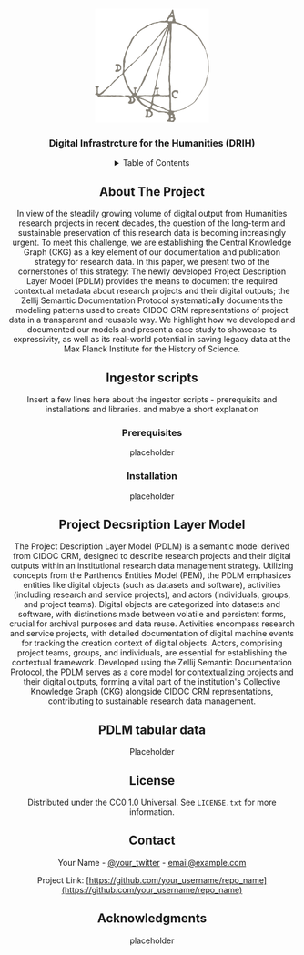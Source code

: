 <!-- Improved compatibility of back to top link: See: https://github.com/othneildrew/Best-README-Template/pull/73 -->
<a name="readme-top"></a>
<!--
*** Thanks for checking out the Best-README-Template. If you have a suggestion
*** that would make this better, please fork the repo and create a pull request
*** or simply open an issue with the tag "enhancement".
*** Don't forget to give the project a star!
*** Thanks again! Now go create something AMAZING! :D
-->



<!-- PROJECT SHIELDS -->
<!--
*** I'm using markdown "reference style" links for readability.
*** Reference links are enclosed in brackets [ ] instead of parentheses ( ).
*** See the bottom of this document for the declaration of the reference variables
*** for contributors-url, forks-url, etc. This is an optional, concise syntax you may use.
*** https://www.markdownguide.org/basic-syntax/#reference-style-links
-->
<!-- [![Contributors][contributors-shield]][contributors-url]
[![Forks][forks-shield]][forks-url]
[![Stargazers][stars-shield]][stars-url]
[![Issues][issues-shield]][issues-url]
[![MIT License][license-shield]][license-url]
[![LinkedIn][linkedin-shield]][linkedin-url] -->



<!-- PROJECT LOGO -->
<br />
<div align="center">
  <a href="https://www.mpiwg-berlin.mpg.de/">
    <img src="images/logo.png" alt="Logo" width="200" height="200">
  </a>

  <h3 align="center">Digital Infrastrcture for the Humanities (DRIH)</h3>

  <!-- <p align="center">
    An awesome README template to jumpstart your projects!
    <br />
    <a href="https://github.com/othneildrew/Best-README-Template"><strong>Explore the docs »</strong></a>
    <br />
    <br />
    <a href="https://github.com/othneildrew/Best-README-Template">View Demo</a>
    ·
    <a href="https://github.com/othneildrew/Best-README-Template/issues">Report Bug</a>
    ·
    <a href="https://github.com/othneildrew/Best-README-Template/issues">Request Feature</a>
  </p>
</div> -->



<!-- TABLE OF CONTENTS -->
<details>
  <summary>Table of Contents</summary>
  <ol>
    <li>
      <a href="#about-the-project">About The Project</a>
    </li>
    <li>
      <a href="#ingestor-scripts">Ingestor Scripts</a>
    </li>
    <li><a href="#project-description-layer-model">Project Description Layer Model (PDLM) v.0.1</a></li>
    <li><a href="#pdlm-tabular-data">Tabular data of the PDLM v.0.1</a></li>
    <li><a href="#license">License</a></li>
    <li><a href="#contact">Contact</a></li>
    <li><a href="#acknowledgments">Acknowledgments</a></li>
  </ol>
</details>



<!-- ABOUT THE PROJECT -->
## About The Project

<!-- We could add a DRIH screenshot here? -->
<!-- [![Product Name Screen Shot][product-screenshot]](https://example.com) -->

In view of the steadily growing volume of digital output from Humanities research projects in recent decades, the question of the long-term and sustainable preservation of this research data is becoming increasingly urgent. To meet this challenge, we are establishing the Central Knowledge Graph (CKG) as a key element of our documentation and publication strategy for research data. In this paper, we present two of the cornerstones of this strategy: The newly developed Project Description Layer Model (PDLM) provides the means to document the required contextual metadata about research projects and their digital outputs; the Zellij Semantic Documentation Protocol systematically documents the modeling patterns used to create CIDOC CRM representations of project data in a transparent and reusable way. We highlight how we developed and documented our models and present a case study to showcase its expressivity, as well as its real-world potential in saving legacy data at the Max Planck Institute for the History of Science.


<!-- GETTING STARTED -->
## Ingestor scripts

Insert a few lines here about the ingestor scripts - prerequisits and installations and libraries. and mabye a short explanation

### Prerequisites
placeholder

### Installation
placeholder

<!-- USAGE EXAMPLES -->
## Project Decsription Layer Model

The Project Description Layer Model (PDLM) is a semantic model derived from CIDOC CRM, designed to describe research projects and their digital outputs within an institutional research data management strategy. Utilizing concepts from the Parthenos Entities Model (PEM), the PDLM emphasizes entities like digital objects (such as datasets and software), activities (including research and service projects), and actors (individuals, groups, and project teams). Digital objects are categorized into datasets and software, with distinctions made between volatile and persistent forms, crucial for archival purposes and data reuse. Activities encompass research and service projects, with detailed documentation of digital machine events for tracking the creation context of digital objects. Actors, comprising project teams, groups, and individuals, are essential for establishing the contextual framework. Developed using the Zellij Semantic Documentation Protocol, the PDLM serves as a core model for contextualizing projects and their digital outputs, forming a vital part of the institution's Collective Knowledge Graph (CKG) alongside CIDOC CRM representations, contributing to sustainable research data management.


<!-- ROADMAP -->
## PDLM tabular data

Placeholder





<!-- LICENSE -->
## License

Distributed under the CC0 1.0 Universal. See `LICENSE.txt` for more information.

<!-- CONTACT -->
## Contact

Your Name - [@your_twitter](https://twitter.com/your_username) - email@example.com

Project Link: [https://github.com/your_username/repo_name](https://github.com/your_username/repo_name)


<!-- ACKNOWLEDGMENTS -->
## Acknowledgments
placeholder

